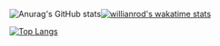 <!--
**henriquegandra/henriquegandra** is a ✨ _special_ ✨ repository because its `README.md` (this file) appears on your GitHub profile.

Here are some ideas to get you started:

- 🔭 I’m currently working on ...
- 🌱 I’m currently learning ...
- 👯 I’m looking to collaborate on ...
- 🤔 I’m looking for help with ...
- 💬 Ask me about ...
- 📫 How to reach me: ...
- 😄 Pronouns: ...
- ⚡ Fun fact: ...
-->

![Anurag's GitHub stats](https://github-readme-stats.vercel.app/api?username=henriquegandra&show_icons=true&theme=tokyonight)[![willianrod's wakatime stats](https://github-readme-stats.vercel.app/api/wakatime?username=henriquegandra)](https://github.com/henriquegandra/github-readme-stats)

[![Top Langs](https://github-readme-stats.vercel.app/api/top-langs/?username=henriquegandra&langs_count=8)](https://github.com/anuraghazra/github-readme-stats)

